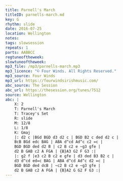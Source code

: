 ```yaml
---
title: Parnell's March
titleID: parnells-march.md
key: G
rhythm: slide
date: 2016-07-25
location: Wellington
notes:
tags: slowsession 
repeats: 1 
parts: AABBCC 
regtuneoftheweek:
slowtuneoftheweek:
mp3_file: /mp3/parnells-march.mp3
mp3_licence: "© Four Winds. All Rights Reserved."
mp3_source: Four Winds
mp3_url: https://fourwindsirishmusic.com/
abc_source: The Session
abc_url: https://thesession.org/tunes/7512
source: Wellington
abc: |
    X: 2
    T: Parnell's March
    T: Tracey's Set
    R: slide
    M: 12/8
    L: 1/8
    K: Gmaj
    |: d2 c |BGd BGD d3 d2 c | BGD B2 c ded d2 c |
    BcB BGd edc BAG | ABA d^cd Ad^c c2 =c |
    BGD BGD ded d2 B | c2 B c2 e ~g3 gfe |
    d2 B GAB c2 A FGA | {B}A3 G2 F G3 :|
    |: g2 f |e3 c2 B c2 e gfe | d3 ded B3 B2 c |
    d3 d^cd ed=c BAG | ABA d^cd Ad^c d2 =c |
    BGD BGD ded dcB | ~c2 B c2 e ~g3 gfe |
    d2 B GAB c2 A FGA | {B}A2 G G2 F G3 :|
---
```

